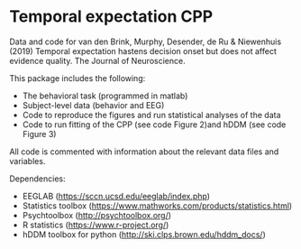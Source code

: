 # Temporal expectation CPP
Data and code for van den Brink, Murphy, Desender, de Ru & Niewenhuis (2019) Temporal expectation hastens decision onset but does not affect evidence quality. The Journal of Neuroscience.

This package includes the following:
- The behavioral task (programmed in matlab)
- Subject-level data (behavior and EEG)
- Code to reproduce the figures and run statistical analyses of the data
- Code to run fitting of the CPP (see code Figure 2)and hDDM (see code Figure 3)

All code is commented with information about the relevant data files and variables.

Dependencies:
- EEGLAB (https://sccn.ucsd.edu/eeglab/index.php)
- Statistics toolbox (https://www.mathworks.com/products/statistics.html)
- Psychtoolbox (http://psychtoolbox.org/)
- R statistics (https://www.r-project.org/)
- hDDM toolbox for python (http://ski.clps.brown.edu/hddm_docs/)
